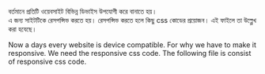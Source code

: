 বর্তমানে প্রতিটি ওয়েবসাইট বিভিন্ন ডিভাইস উপযোগী করে বানাতে হয়।  
এ জন্য সাইটটিকে রেসপন্সিভ করতে হয়। রেসপন্সিভ করতে হলে কিছু css কোডের  প্রয়োজন। 
এই ফাইলে তা উল্ল্লেখ করা হযেছে। 

Now a days every website is device compatible.
For why we have to make it responsive.
We need the responsive css code.
The following file is consist of responsive css code.
